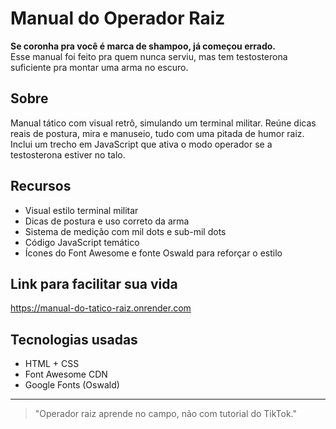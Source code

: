 # Manual do Operador Raiz

**Se coronha pra você é marca de shampoo, já começou errado.**  
Esse manual foi feito pra quem nunca serviu, mas tem testosterona suficiente pra montar uma arma no escuro.

## Sobre

Manual tático com visual retrô, simulando um terminal militar. Reúne dicas reais de postura, mira e manuseio, tudo com uma pitada de humor raiz. Inclui um trecho em JavaScript que ativa o modo operador se a testosterona estiver no talo.

## Recursos

- Visual estilo terminal militar
- Dicas de postura e uso correto da arma
- Sistema de medição com mil dots e sub-mil dots
- Código JavaScript temático
- Ícones do Font Awesome e fonte Oswald para reforçar o estilo


## Link para facilitar sua vida
https://manual-do-tatico-raiz.onrender.com

## Tecnologias usadas

- HTML + CSS
- Font Awesome CDN
- Google Fonts (Oswald)

---

> "Operador raiz aprende no campo, não com tutorial do TikTok."
